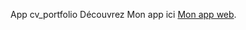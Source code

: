 App cv_portfolio
Découvrez Mon app ici [Mon app web]( https://christophecatherine.github.io/cv_portfolio/).

